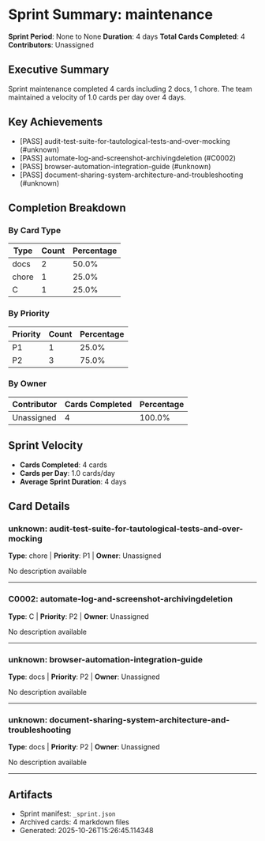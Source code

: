 # Sprint Summary: maintenance

**Sprint Period**: None to None
**Duration**: 4 days
**Total Cards Completed**: 4
**Contributors**: Unassigned

## Executive Summary

Sprint maintenance completed 4 cards including 2 docs, 1 chore. The team maintained a velocity of 1.0 cards per day over 4 days.

## Key Achievements

- [PASS] audit-test-suite-for-tautological-tests-and-over-mocking (#unknown)
- [PASS] automate-log-and-screenshot-archivingdeletion (#C0002)
- [PASS] browser-automation-integration-guide (#unknown)
- [PASS] document-sharing-system-architecture-and-troubleshooting (#unknown)

## Completion Breakdown

### By Card Type
| Type | Count | Percentage |
|------|-------|------------|
| docs | 2 | 50.0% |
| chore | 1 | 25.0% |
| C | 1 | 25.0% |

### By Priority
| Priority | Count | Percentage |
|----------|-------|------------|
| P1 | 1 | 25.0% |
| P2 | 3 | 75.0% |

### By Owner
| Contributor | Cards Completed | Percentage |
|-------------|-----------------|------------|
| Unassigned | 4 | 100.0% |

## Sprint Velocity

- **Cards Completed**: 4 cards
- **Cards per Day**: 1.0 cards/day
- **Average Sprint Duration**: 4 days

## Card Details

### unknown: audit-test-suite-for-tautological-tests-and-over-mocking
**Type**: chore | **Priority**: P1 | **Owner**: Unassigned

No description available

---
### C0002: automate-log-and-screenshot-archivingdeletion
**Type**: C | **Priority**: P2 | **Owner**: Unassigned

No description available

---
### unknown: browser-automation-integration-guide
**Type**: docs | **Priority**: P2 | **Owner**: Unassigned

No description available

---
### unknown: document-sharing-system-architecture-and-troubleshooting
**Type**: docs | **Priority**: P2 | **Owner**: Unassigned

No description available

---

## Artifacts

- Sprint manifest: `_sprint.json`
- Archived cards: 4 markdown files
- Generated: 2025-10-26T15:26:45.114348